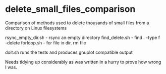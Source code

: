 # delete_small_files_comparison
Comparison of methods used to delete thousands of small files from a directory on Linux filesystems

rsync_empty_dir.sh - rsync an empty directory
find_delete.sh - find . -type f -delete
forloop.sh - for file in dir, rm file

doit.sh runs the tests and produces gnuplot compatible output

Needs tidying up considerably as was written in a hurry to prove how wrong I was.
